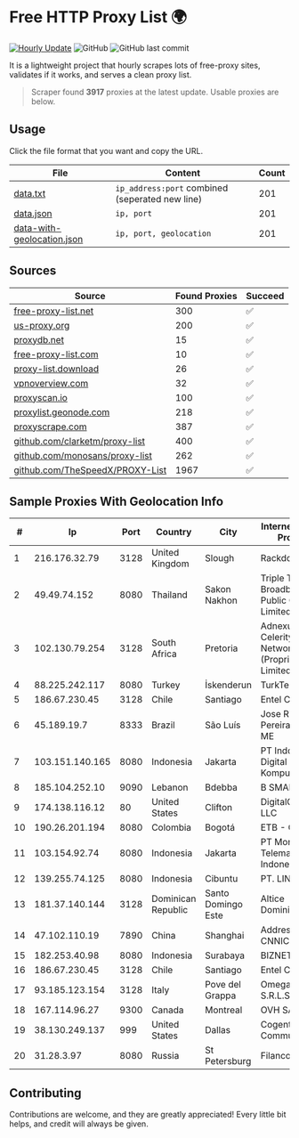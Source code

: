 
# Free HTTP Proxy List 🌍

[![Hourly Update](https://github.com/mertguvencli/http-proxy-list/actions/workflows/main.yml/badge.svg?branch=main)](https://github.com/mertguvencli/http-proxy-list/actions/workflows/main.yml)
![GitHub](https://img.shields.io/github/license/mertguvencli/http-proxy-list)
![GitHub last commit](https://img.shields.io/github/last-commit/mertguvencli/http-proxy-list)

It is a lightweight project that hourly scrapes lots of free-proxy sites, validates if it works, and serves a clean proxy list.


> Scraper found **3917** proxies at the latest update. Usable proxies are below.

## Usage

Click the file format that you want and copy the URL.


|File|Content|Count|
|----|-------|-----|
|[data.txt](https://raw.githubusercontent.com/mertguvencli/http-proxy-list/main/proxy-list/data.txt)|`ip_address:port` combined (seperated new line)|201|
|[data.json](https://raw.githubusercontent.com/mertguvencli/http-proxy-list/main/proxy-list/data.json)|`ip, port`|201|
|[data-with-geolocation.json](https://raw.githubusercontent.com/mertguvencli/http-proxy-list/main/proxy-list/data-with-geolocation.json)|`ip, port, geolocation`|201|

## Sources

|Source|Found Proxies|Succeed|
|------|-------------|-------|
|[free-proxy-list.net](https://free-proxy-list.net)|300|✅|
|[us-proxy.org](https://www.us-proxy.org)|200|✅|
|[proxydb.net](http://proxydb.net)|15|✅|
|[free-proxy-list.com](https://free-proxy-list.com/?page=&port=&type%5B%5D=http&type%5B%5D=https&up_time=0&search=Search)|10|✅|
|[proxy-list.download](https://www.proxy-list.download/HTTP)|26|✅|
|[vpnoverview.com](https://vpnoverview.com/privacy/anonymous-browsing/free-proxy-servers)|32|✅|
|[proxyscan.io](https://www.proxyscan.io)|100|✅|
|[proxylist.geonode.com](https://proxylist.geonode.com/api/proxy-list?limit=300&page=1&sort_by=lastChecked&sort_type=desc&protocols=http,https)|218|✅|
|[proxyscrape.com](https://api.proxyscrape.com/v2/?request=displayproxies&protocol=http&timeout=10000&country=all&ssl=all&anonymity=all)|387|✅|
|[github.com/clarketm/proxy-list](https://raw.githubusercontent.com/clarketm/proxy-list/master/proxy-list-raw.txt)|400|✅|
|[github.com/monosans/proxy-list](https://raw.githubusercontent.com/monosans/proxy-list/main/proxies/http.txt)|262|✅|
|[github.com/TheSpeedX/PROXY-List](https://raw.githubusercontent.com/TheSpeedX/PROXY-List/master/http.txt)|1967|✅|


## Sample Proxies With Geolocation Info

|#|Ip|Port|Country|City|Internet Service Provider|
|-|--|----|-------|----|-------------------------|
|1|216.176.32.79|3128|United Kingdom|Slough|Rackdog, LLC|
|2|49.49.74.152|8080|Thailand|Sakon Nakhon|Triple T Broadband Public Company Limited|
|3|102.130.79.254|3128|South Africa|Pretoria|Adnexus Celerity Networks (Proprietary) Limited|
|4|88.225.242.117|8080|Turkey|İskenderun|TurkTelecom|
|5|186.67.230.45|3128|Chile|Santiago|Entel Chile S.A.|
|6|45.189.19.7|8333|Brazil|São Luís|Jose Ribamar Pereira Junior - ME|
|7|103.151.140.165|8080|Indonesia|Jakarta|PT Indotechno Digital Komputasi|
|8|185.104.252.10|9090|Lebanon|Bdebba|B SMART|
|9|174.138.116.12|80|United States|Clifton|DigitalOcean, LLC|
|10|190.26.201.194|8080|Colombia|Bogotá|ETB - Colombia|
|11|103.154.92.74|8080|Indonesia|Jakarta|PT Mora Telematika Indonesia|
|12|139.255.74.125|8080|Indonesia|Cibuntu|PT. LINKNET|
|13|181.37.140.144|3128|Dominican Republic|Santo Domingo Este|Altice Dominicana S.A.|
|14|47.102.110.19|7890|China|Shanghai|Addresses CNNIC|
|15|182.253.40.98|8080|Indonesia|Surabaya|BIZNET|
|16|186.67.230.45|3128|Chile|Santiago|Entel Chile S.A.|
|17|93.185.123.154|3128|Italy|Pove del Grappa|Omegacom S.R.L.S.|
|18|167.114.96.27|9300|Canada|Montreal|OVH SAS|
|19|38.130.249.137|999|United States|Dallas|Cogent Communications|
|20|31.28.3.97|8080|Russia|St Petersburg|Filanco LLC|



## Contributing

Contributions are welcome, and they are greatly appreciated! Every
little bit helps, and credit will always be given.

